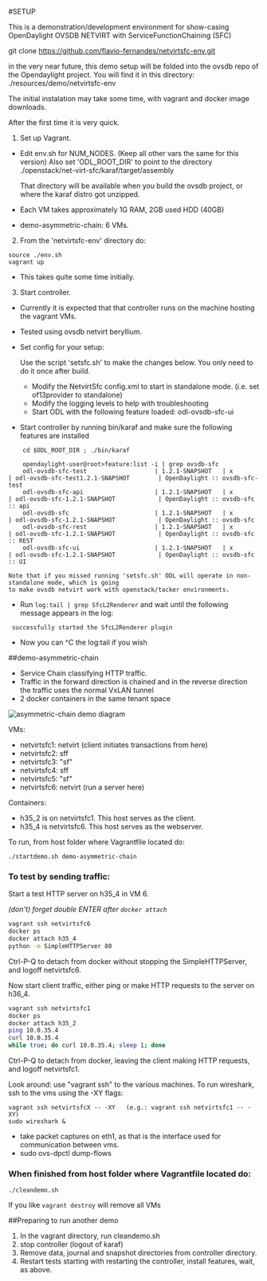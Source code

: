 #SETUP

This is a demonstration/development environment for show-casing OpenDaylight OVSDB NETVIRT with ServiceFunctionChaining (SFC)

git clone https://github.com/flavio-fernandes/netvirtsfc-env.git

in the very near future, this demo setup will be folded into the ovsdb repo of the Opendaylight project.
You will find it in this directory:  ./resources/demo/netvirtsfc-env


The initial instalation may take some time, with vagrant and docker image downloads. 

After the first time it is very quick.

1. Set up Vagrant. 
  * Edit env.sh for NUM_NODES. (Keep all other vars the same for this version)
    Also set 'ODL_ROOT_DIR' to point to the directory ./openstack/net-virt-sfc/karaf/target/assembly

    That directory will be available when you build the ovsdb project, or where the karaf distro
    got unzipped.

  * Each VM takes approximately 1G RAM, 2GB used HDD (40GB)

  * demo-asymmetric-chain: 6 VMs.

2. From the 'netvirtsfc-env' directory do:
```
source ./env.sh
vagrant up
```
  * This takes quite some time initially. 

3. Start controller.
  * Currently it is expected that that controller runs on the machine hosting the vagrant VMs.
  * Tested using ovsdb netvirt beryllium.

  * Set config for your setup:

    Use the script 'setsfc.sh' to make the changes below. You only need to do it once after build.

    * Modify the NetvirtSfc config.xml to start in standalone mode. (i.e. set of13provider to standalone)
    * Modify the logging levels to help with troubleshooting
    * Start ODL with the following feature loaded:  odl-ovsdb-sfc-ui

  * Start controller by running bin/karaf and make sure the following features are installed
```
    cd $ODL_ROOT_DIR ; ./bin/karaf
```

```
    opendaylight-user@root>feature:list -i | grep ovsdb-sfc
    odl-ovsdb-sfc-test                   | 1.2.1-SNAPSHOT   | x         | odl-ovsdb-sfc-test1.2.1-SNAPSHOT        | OpenDaylight :: ovsdb-sfc-test
    odl-ovsdb-sfc-api                    | 1.2.1-SNAPSHOT   | x         | odl-ovsdb-sfc-1.2.1-SNAPSHOT            | OpenDaylight :: ovsdb-sfc :: api
    odl-ovsdb-sfc                        | 1.2.1-SNAPSHOT   | x         | odl-ovsdb-sfc-1.2.1-SNAPSHOT            | OpenDaylight :: ovsdb-sfc
    odl-ovsdb-sfc-rest                   | 1.2.1-SNAPSHOT   | x         | odl-ovsdb-sfc-1.2.1-SNAPSHOT            | OpenDaylight :: ovsdb-sfc :: REST
    odl-ovsdb-sfc-ui                     | 1.2.1-SNAPSHOT   | x         | odl-ovsdb-sfc-1.2.1-SNAPSHOT            | OpenDaylight :: ovsdb-sfc :: UI
```

    Note that if you missed running 'setsfc.sh' ODL will operate in non-standalone mode, which is going
    to make ovsdb netvirt work with openstack/tacker environments.

  * Run `log:tail | grep SfcL2Renderer` and wait until the following message appears in the log:
```
 successfully started the SfcL2Renderer plugin
```
  * Now you can ^C the log:tail if you wish

##demo-asymmetric-chain

  * Service Chain classifying HTTP traffic.
  * Traffic in the forward direction is chained and in the reverse direction the traffic uses the normal VxLAN tunnel
  * 2 docker containers in the same tenant space

![asymmetric-chain demo diagram](https://raw.githubusercontent.com/flavio-fernandes/netvirtsfc-env/master/images/asymmetric-sfc-demo.png)

VMs:
* netvirtsfc1: netvirt (client initiates transactions from here)
* netvirtsfc2: sff
* netvirtsfc3: "sf"
* netvirtsfc4: sff
* netvirtsfc5: "sf"
* netvirtsfc6: netvirt (run a server here)

Containers:
* h35_2 is on netvirtsfc1. This host serves as the client.
* h35_4 is netvirtsfc6. This host serves as the webserver.

To run, from host folder where Vagrantfile located do:

`./startdemo.sh demo-asymmetric-chain`

### To test by sending traffic:
Start a test HTTP server on h35_4 in VM 6.

*(don't) forget double ENTER after `docker attach`*
```bash
vagrant ssh netvirtsfc6
docker ps
docker attach h35_4
python -m SimpleHTTPServer 80
```

Ctrl-P-Q to detach from docker without stopping the SimpleHTTPServer, and logoff netvirtsfc6.

Now start client traffic, either ping or make HTTP requests to the server on h36_4.

```bash
vagrant ssh netvirtsfc1
docker ps
docker attach h35_2
ping 10.0.35.4
curl 10.0.35.4
while true; do curl 10.0.35.4; sleep 1; done
```

Ctrl-P-Q to detach from docker, leaving the client making HTTP requests, and logoff netvirtsfc1.

Look around: use "vagrant ssh" to the various machines. To run wireshark, ssh to the vms using the -XY flags:
```
vagrant ssh netvirtsfcX -- -XY   (e.g.: vagrant ssh netvirtsfc1 -- -XY)
sudo wireshark &
```

 * take packet captures on eth1, as that is the interface used for communication between vms.
 * sudo ovs-dpctl dump-flows


### When finished from host folder where Vagrantfile located do:

`./cleandemo.sh`

If you like `vagrant destroy` will remove all VMs

##Preparing to run another demo
1. In the vagrant directory, run cleandemo.sh
2. stop controller (logout of karaf)
3. Remove data, journal and snapshot directories from controller directory.
4. Restart tests starting with restarting the controller, install features, wait, as above.
